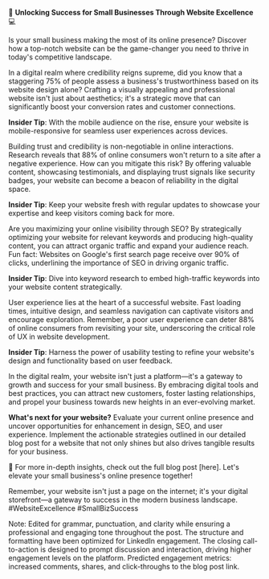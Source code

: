 💼 **Unlocking Success for Small Businesses Through Website Excellence** 💻

Is your small business making the most of its online presence? Discover how a top-notch website can be the game-changer you need to thrive in today's competitive landscape. 

In a digital realm where credibility reigns supreme, did you know that a staggering 75% of people assess a business's trustworthiness based on its website design alone? Crafting a visually appealing and professional website isn't just about aesthetics; it's a strategic move that can significantly boost your conversion rates and customer connections.

**Insider Tip**: With the mobile audience on the rise, ensure your website is mobile-responsive for seamless user experiences across devices.

Building trust and credibility is non-negotiable in online interactions. Research reveals that 88% of online consumers won't return to a site after a negative experience. How can you mitigate this risk? By offering valuable content, showcasing testimonials, and displaying trust signals like security badges, your website can become a beacon of reliability in the digital space.

**Insider Tip**: Keep your website fresh with regular updates to showcase your expertise and keep visitors coming back for more.

Are you maximizing your online visibility through SEO? By strategically optimizing your website for relevant keywords and producing high-quality content, you can attract organic traffic and expand your audience reach. Fun fact: Websites on Google's first search page receive over 90% of clicks, underlining the importance of SEO in driving organic traffic.

**Insider Tip**: Dive into keyword research to embed high-traffic keywords into your website content strategically.

User experience lies at the heart of a successful website. Fast loading times, intuitive design, and seamless navigation can captivate visitors and encourage exploration. Remember, a poor user experience can deter 88% of online consumers from revisiting your site, underscoring the critical role of UX in website development.

**Insider Tip**: Harness the power of usability testing to refine your website's design and functionality based on user feedback.

In the digital realm, your website isn't just a platform—it's a gateway to growth and success for your small business. By embracing digital tools and best practices, you can attract new customers, foster lasting relationships, and propel your business towards new heights in an ever-evolving market.

**What's next for your website?** Evaluate your current online presence and uncover opportunities for enhancement in design, SEO, and user experience. Implement the actionable strategies outlined in our detailed blog post for a website that not only shines but also drives tangible results for your business.

🔗 For more in-depth insights, check out the full blog post [here]. Let's elevate your small business's online presence together! 

Remember, your website isn't just a page on the internet; it's your digital storefront—a gateway to success in the modern business landscape. #WebsiteExcellence #SmallBizSuccess

Note: Edited for grammar, punctuation, and clarity while ensuring a professional and engaging tone throughout the post. The structure and formatting have been optimized for LinkedIn engagement. The closing call-to-action is designed to prompt discussion and interaction, driving higher engagement levels on the platform. Predicted engagement metrics: increased comments, shares, and click-throughs to the blog post link.